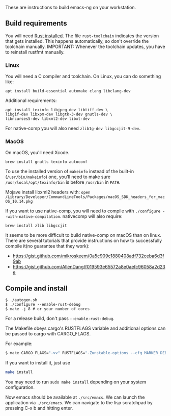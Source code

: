 These are instructions to build emacs-ng on your workstation.

## Build requirements

You will need [Rust installed](https://www.rust-lang.org/en-US/install.html).
The file `rust-toolchain` indicates the version that gets installed.  This
happens automatically, so don't override the toolchain manually. IMPORTANT:
Whenever the toolchain updates, you have to reinstall rustfmt manually.

### Linux

You will need a C compiler and toolchain. On Linux, you can do something like:

    apt install build-essential automake clang libclang-dev

Additional requirements:

    apt install texinfo libjpeg-dev libtiff-dev \
    libgif-dev libxpm-dev libgtk-3-dev gnutls-dev \
    libncurses5-dev libxml2-dev libxt-dev

For native-comp you will also need `zlib1g-dev libgccjit-9-dev`.

### MacOS

On macOS, you'll need Xcode.

    brew install gnutls texinfo autoconf

To use the installed version of `makeinfo` instead of the built-in
(`/usr/bin/makeinfo`) one, you'll need to make sure `/usr/local/opt/texinfo/bin`
is before `/usr/bin` in `PATH`.

Mojave install libxml2 headers with: `open
/Library/Developer/CommandLineTools/Packages/macOS_SDK_headers_for_macOS_10.14.pkg`

If you want to use native-comp, you will need to compile with `./configure
--with-native-compilation`. nativecomp will also require:

    brew install zlib libgccjit

It seems to be more difficult to build native-comp on macOS than on linux.
There are several tutorials that provide instructions on how to successfully
compile it(no guarantee that they work):

- https://gist.github.com/mikroskeem/0a5c909c1880408adf732ceba6d3f9ab
- https://gist.github.com/AllenDang/f019593e65572a8e0aefc96058a2d23e

## Compile and install

```
$ ./autogen.sh
$ ./configure --enable-rust-debug
$ make -j 8 # or your number of cores
```

For a release build, don't pass `--enable-rust-debug`.

The Makefile obeys cargo's RUSTFLAGS variable and additional options can be
passed to cargo with CARGO_FLAGS.

For example:

``` bash
$ make CARGO_FLAGS="-vv" RUSTFLAGS="-Zunstable-options --cfg MARKER_DEBUG"
```

If you want to install it, just use

```bash
make install
```

You may need to run `sudo make install` depending on your system configuration.

Now emacs should be available at `./src/emacs`. We can launch the application
via `./src/emacs`. We can navigate to the lisp scratchpad by pressing C-x b and
hitting enter.
